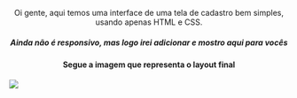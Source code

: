 

<p align="center"> Oi gente, aqui temos uma interface de uma tela de cadastro bem simples, usando apenas HTML e CSS.</p>

<h5 align="center"> Ainda não é responsivo, mas logo irei adicionar e mostro aqui para vocês</h5>

<h4 align="center"> Segue a imagem que representa o layout final</h4>

<img src="https://user-images.githubusercontent.com/48721423/122678795-a492af00-d1be-11eb-9e00-ec6e10e15e14.png">
